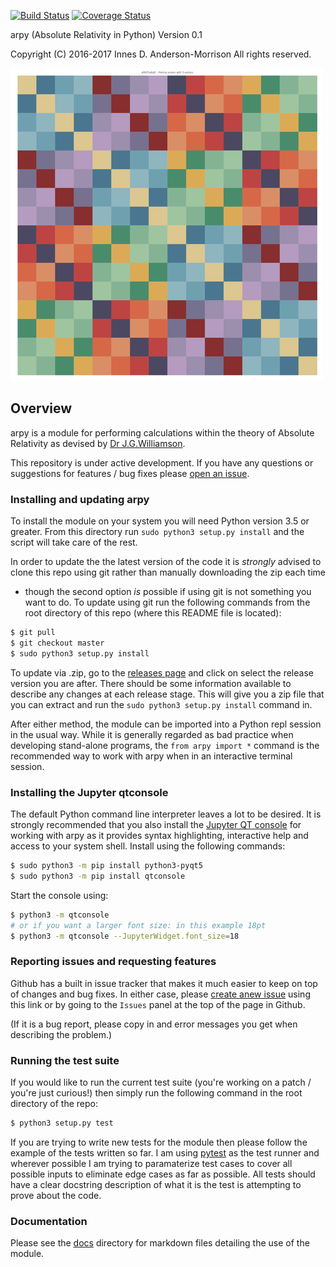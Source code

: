 [![Build Status](https://travis-ci.org/sminez/arpy.svg?branch=master)](https://travis-ci.org/sminez/arpy) [![Coverage Status](https://coveralls.io/repos/github/sminez/arpy/badge.svg?branch=master)](https://coveralls.io/github/sminez/arpy?branch=master)

arpy (Absolute Relativity in Python) Version 0.1

Copyright (C) 2016-2017 Innes D. Anderson-Morrison All rights reserved.

![Cayley Table for the Williamson Algebra](readme_icon.png)


## Overview
arpy is a module for performing calculations within the theory of Absolute Relativity
as devised by [Dr J.G.Williamson](http://www.gla.ac.uk/schools/engineering/staff/johnwilliamson/).

This repository is under active development. If you have any questions or
suggestions for features / bug fixes please [open an issue](https://github.com/sminez/arpy/issues).

### Installing and updating arpy
To install the module on your system you will need Python version 3.5 or
greater. From this directory run `sudo python3 setup.py install` and the script
will take care of the rest.

In order to update the the latest version of the code it is _strongly_ advised
to clone this repo using git rather than manually downloading the zip each time
- though the second option _is_ possible if using git is not something you want
to do. To update using git run the following commands from the root directory of
this repo (where this README file is located):

```bash
$ git pull
$ git checkout master
$ sudo python3 setup.py install
```

To update via .zip, go to the [releases page](https://github.com/sminez/arpy/releases)
and click on select the release version you are after. There should be some
information available to describe any changes at each release stage.
This will give you a zip file that you can extract and run the
`sudo python3 setup.py install` command in.

After either method, the module can be imported into a Python repl session in
the usual way. While it is generally regarded as bad practice when developing
stand-alone programs, the `from arpy import *` command is the recommended way to
work with arpy when in an interactive terminal session.

### Installing the Jupyter qtconsole
The default Python command line interpreter leaves a lot to be desired. It is
strongly recommended that you also install the [Jupyter QT console](https://qtconsole.readthedocs.io/en/latest/)
for working with arpy as it provides syntax highlighting, interactive help and
access to your system shell. Install using the following commands:

```bash
$ sudo python3 -m pip install python3-pyqt5
$ sudo python3 -m pip install qtconsole
```

Start the console using:
```bash
$ python3 -m qtconsole
# or if you want a larger font size: in this example 18pt
$ python3 -m qtconsole --JupyterWidget.font_size=18
```


### Reporting issues and requesting features
Github has a built in issue tracker that makes it much easier to keep on top
of changes and bug fixes. In either case, please [create anew issue](https://github.com/sminez/arpy/issues)
using this link or by going to the `Issues` panel at the top of the page in
Github.

(If it is a bug report, please copy in and error messages you get when describing
the problem.)


### Running the test suite
If you would like to run the current test suite (you're working on a patch /
you're just curious!) then simply run the following command in the root
directory of the repo:
```bash
$ python3 setup.py test
```

If you are trying to write new tests for the module then please follow the
example of the tests written so far. I am using [pytest](http://doc.pytest.org/en/latest/)
as the test runner and wherever possible I am trying to paramaterize test cases
to cover all possible inputs to eliminate edge cases as far as possible.
All tests should have a clear docstring description of what it is the test is
attempting to prove about the code.

### Documentation
Please see the [docs](docs/) directory for markdown files detailing the use of the
module.
